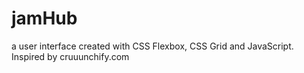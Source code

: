 # jamHub
a user interface created with CSS Flexbox, CSS Grid and JavaScript. Inspired by cruuunchify.com
